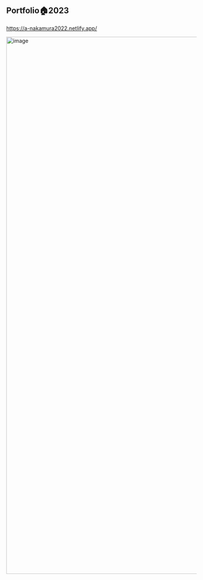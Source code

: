 ## Portfolio🏠2023

https://a-nakamura2022.netlify.app/

<img width="1424" alt="image" src="https://github.com/deco8888/portfolio_2023/assets/67852626/84f8bbdb-7444-451b-8b75-afa819e47a70">
